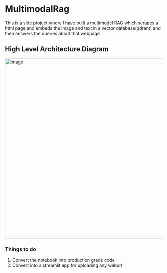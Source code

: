 # MultimodalRag
This is a side project where I have built a multimodel RAG which scrapes a html page and embeds the image and text in a vector database(qdrant) and then answers the queries about that webpage


## High Level Architecture Diagram
<img width="577" alt="image" src="https://github.com/Cenrax/MultimodalRag/assets/43017632/17364a60-a774-4d78-b5fe-133fa70ff2d1">

### Things to do
1. Convert the notebook into production grade code
2. Convert into a streamlit app for uploading any weburl


